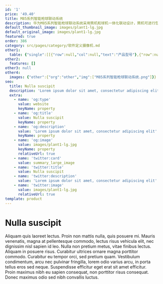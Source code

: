 ```yaml
---
id: '1'
price: '49.40'
title: M85系列智能枪球联动系统
description: 华为M85系列智能枪球联动系统采用筒机和球机一体化联动设计，筒机可进行包括越界侦测、区域入侵侦测、进入/离开区域侦测等功能在内的周界检测，并且联动球机进行目标细节抓拍，均采用深度学习算法，高准确率，低误报率，可广泛用于各类周界场景。
default_thumbnail_image: images/plant1-lg.jpg
default_original_image: images/plant1-lg.jpg
featured: true
order: 386
category: src/pages/category/软件定义摄像机.md
other1: 
  table: {"single":[[{"row":null,"col":null,"text":"产品型号"},{"row":null,"col":null,"text":"M8542-EL-Z31 固定摄像机 "},{"row":null,"col":null,"text":"M8544-EL-Z37 球形摄像机 "}],[{"row":null,"col":null,"text":"图像传感器"},{"row":null,"col":"2","text":"1/1.8\" 逐行扫描CMOS"}],[{"row":null,"col":null,"text":"最大分辨率"},{"row":null,"col":"2","text":"2560×1440"}],[{"row":null,"col":null,"text":"低照度"},{"row":null,"col":"2","text":"支持"}],[{"row":null,"col":null,"text":"镜头焦距"},{"row":null,"col":"2","text":"2.8-12mm"}],[{"row":null,"col":null,"text":"宽动态"},{"row":null,"col":"2","text":"支持"}],[{"row":null,"col":null,"text":"补光方式"},{"row":null,"col":"2","text":"白光"}],[{"row":null,"col":null,"text":"电源"},{"row":null,"col":"2","text":"DC12V，PoE(IEEE 802.3at)"}],[{"row":null,"col":null,"text":"图像传感器"},{"row":null,"col":"2","text":"1/1.8\" 逐行扫描CMOS"}],[{"row":null,"col":null,"text":"最大分辨率"},{"row":null,"col":null,"text":"1920×1080"},{"row":null,"col":null,"text":"2560×1440"}],[{"row":null,"col":null,"text":"低照度"},{"row":null,"col":"2","text":"支持"}],[{"row":null,"col":null,"text":"镜头焦距"},{"row":null,"col":null,"text":"6-186mm"},{"row":null,"col":null,"text":"5.6-208mm"}],[{"row":null,"col":null,"text":"光学变焦倍率"},{"row":null,"col":null,"text":"31倍光学变倍，16倍数字变倍"},{"row":null,"col":null,"text":"37倍光学变倍，16倍数字变倍"}],[{"row":null,"col":null,"text":"水平旋转范围"},{"row":null,"col":"2","text":"0-360°"}],[{"row":null,"col":null,"text":"垂直旋转范围"},{"row":null,"col":"2","text":"-20°-90°"}],[{"row":null,"col":null,"text":"补光方式"},{"row":null,"col":"2","text":"红外"}],[{"row":null,"col":null,"text":"宽动态"},{"row":null,"col":"2","text":"支持"}],[{"row":null,"col":null,"text":"智能分析"},{"row":null,"col":"2","text":"支持"}],[{"row":null,"col":null,"text":"电源"},{"row":null,"col":null,"text":"AC24V"},{"row":null,"col":null,"text":"AC24V"}]]}
other2:
  features: []
other3: null
other4:
  images: {"other":{"org":"other","img":["M85系列智能枪球联动系统.png"]}}
seo:
  title: Nulla suscipit
  description: 'Lorem ipsum dolor sit amet, consectetur adipiscing elit'
  extra:
    - name: 'og:type'
      value: website
      keyName: property
    - name: 'og:title'
      value: Nulla suscipit
      keyName: property
    - name: 'og:description'
      value: 'Lorem ipsum dolor sit amet, consectetur adipiscing elit'
      keyName: property
    - name: 'og:image'
      value: images/plant1-lg.jpg
      keyName: property
      relativeUrl: true
    - name: 'twitter:card'
      value: summary_large_image
    - name: 'twitter:title'
      value: Nulla suscipit
    - name: 'twitter:description'
      value: 'Lorem ipsum dolor sit amet, consectetur adipiscing elit'
    - name: 'twitter:image'
      value: images/plant1-lg.jpg
      relativeUrl: true
template: product
---
```


# Nulla suscipit

Aliquam quis laoreet lectus. Proin non mattis nulla, quis posuere mi. Mauris venenatis, magna at pellentesque commodo, lectus risus vehicula elit, nec dignissim nisl sapien id leo. Nulla non pretium metus, vitae finibus lectus. Aliquam in posuere risus. Curabitur ultrices ornare magna porttitor commodo. Curabitur eu tempor orci, sed pretium quam. Vestibulum condimentum, arcu nec pulvinar fringilla, lorem odio varius arcu, in porta tellus eros sed neque. Suspendisse efficitur eget erat sit amet efficitur. Proin maximus nibh eu sapien consequat, non porttitor risus consequat. Donec maximus odio sed nibh convallis luctus.